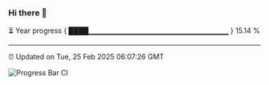### Hi there 👋

⏳ Year progress { ████▁▁▁▁▁▁▁▁▁▁▁▁▁▁▁▁▁▁▁▁▁▁▁▁▁▁ } 15.14 %

---

⏰ Updated on Tue, 25 Feb 2025 06:07:26 GMT

![Progress Bar CI](https://github.com/liununu/liununu/workflows/Progress%20Bar%20CI/badge.svg)
